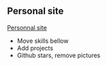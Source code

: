 ## Personal site

[Personnal site](https://j33n.vercel.app)

<!-- TODO: -->
- Move skills bellow
- Add projects
- Github stars, remove pictures
